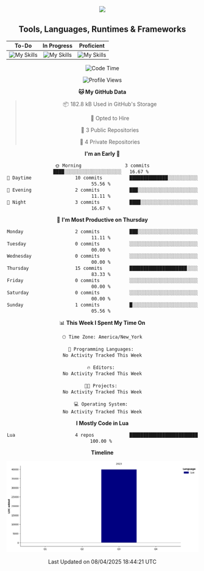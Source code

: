 <!-- Title SVG Start -->
<div align="center">

<a href="https://github.com/XyraL/"><img src="https://readme-typing-svg.herokuapp.com?size=50&duration=5000&color=0D7EBF&center=true&vCenter=true&width=900&lines=Alexander+(XyraL);JR+Software+Developer;%F0%9F%9A%80%F0%9F%9A%80%F0%9F%9A%80;Future+Software+Engineer"></a>

</div>
<!-- Title SVG End -->

<!-- Websites & Socials Start -->

<div align="center">


</div>

<!-- Websites & Socials End -->

<div align="center">

</div>

<div align="center">
<h2>Tools, Languages, Runtimes & Frameworks</h2>

|<div align="center">To-Do</div>|<div align="center">In Progress</div>|<div align="center">Proficient</div>|
|----|----|----|
|<div align="center">![My Skills](https://skillicons.dev/icons?i=docker,react&theme=dark&perline=3)</div>|<div align="center">![My Skills](https://skillicons.dev/icons?i=html,css,javascript,git,github,python&theme=dark&perline=4)</div>|<div align="center">![My Skills](https://skillicons.dev/icons?i=vscode,lua&theme=dark&perline=4)</div>|

<!--START_SECTION:waka-->
![Code Time](http://img.shields.io/badge/Code%20Time-10%20hrs%2031%20mins-blue)

![Profile Views](http://img.shields.io/badge/Profile%20Views-0-blue)

**🐱 My GitHub Data** 

> 📦 182.8 kB Used in GitHub's Storage 
 > 
> 💼 Opted to Hire
 > 
> 📜 3 Public Repositories 
 > 
> 🔑 4 Private Repositories 
 > 
**I'm an Early 🐤** 

```text
🌞 Morning                3 commits           ████░░░░░░░░░░░░░░░░░░░░░   16.67 % 
🌆 Daytime                10 commits          ██████████████░░░░░░░░░░░   55.56 % 
🌃 Evening                2 commits           ███░░░░░░░░░░░░░░░░░░░░░░   11.11 % 
🌙 Night                  3 commits           ████░░░░░░░░░░░░░░░░░░░░░   16.67 % 
```
📅 **I'm Most Productive on Thursday** 

```text
Monday                   2 commits           ███░░░░░░░░░░░░░░░░░░░░░░   11.11 % 
Tuesday                  0 commits           ░░░░░░░░░░░░░░░░░░░░░░░░░   00.00 % 
Wednesday                0 commits           ░░░░░░░░░░░░░░░░░░░░░░░░░   00.00 % 
Thursday                 15 commits          █████████████████████░░░░   83.33 % 
Friday                   0 commits           ░░░░░░░░░░░░░░░░░░░░░░░░░   00.00 % 
Saturday                 0 commits           ░░░░░░░░░░░░░░░░░░░░░░░░░   00.00 % 
Sunday                   1 commits           █░░░░░░░░░░░░░░░░░░░░░░░░   05.56 % 
```


📊 **This Week I Spent My Time On** 

```text
🕑︎ Time Zone: America/New_York

💬 Programming Languages: 
No Activity Tracked This Week

🔥 Editors: 
No Activity Tracked This Week

🐱‍💻 Projects: 
No Activity Tracked This Week

💻 Operating System: 
No Activity Tracked This Week
```

**I Mostly Code in Lua** 

```text
Lua                      4 repos             █████████████████████████   100.00 % 
```



**Timeline**

![Lines of Code chart](https://raw.githubusercontent.com/XyraL/XyraL/main/assets/bar_graph.png)


 Last Updated on 08/04/2025 18:44:21 UTC
<!--END_SECTION:waka-->

<!-- OLd Code Start -->

<!-- Software Engineer Roadmap Start -->
<!-- <div align="center">

<div align="center"><h2>Languages, Runtimes & Frameworks</h2></div>

<div align="center"><table><tr><th><div align="center">To-Do</th><th><div align="center">In Progress</th><th><div align="center">Proficient</th></tr><tr><td align="center">![My Skills](https://skillicons.dev/icons?i=react,mongodb,express,graphql,redux&theme=dark&perline=3)</td><td align="center">![My Skills](https://skillicons.dev/icons?i=html,css,javascript,,nodejs&theme=dark&perline=3)</td><td align="center">![My Skills](https://skillicons.dev/icons?i=spring,markdown&theme=dark&perline=3)</td></tr></table></div>

<div align="center"><h2>Tools</h3></div> 
<div align="center"><table><tr><th><div align="center">To-Do</th><th><div align="center">In Progress</th><th><div align="center">Proficient</th></tr><tr><td align="center">![My Skills](https://skillicons.dev/icons?i=,jenkins,&theme=dark&perline=3)</td><td align="center">![My Skills](https://skillicons.dev/icons?i=vscode,git,github,,docker&theme=dark&perline=3)</td><td align="center">[![](https://img.shields.io/badge/IBM_WATSON_ASSISTANT-44A2D2?style=for-the-badge&logo=&logoColor=white)][ibmwatson]<br>[![](https://img.shields.io/badge/TODOIST-E44332?style=for-the-badge&logo=todoist&logoColor=white)][todoist]<br>[![](https://img.shields.io/badge/SERVICENOW-58C047?style=for-the-badge&logo=&logoColor=white)][servicenow]<br>[![](https://img.shields.io/badge/OBSIDIAN-8B77DE?style=for-the-badge&logo=obsidian&logoColor=white)][obsidian]<br>[![](https://img.shields.io/badge/LIVEPERSON-FA722D?style=for-the-badge&logo=&logoColor=white)][liveperson]<br>[![](https://img.shields.io/badge/JIRA-0A0FFF?style=for-the-badge&logo=jira&logoColor=white)][jira]</td></tr></table></div>

</div>

<!-- Software Engineer Roadmap End -->

<!-- Software Engineer Future Roadmap Start -->

<!-- <div align="center">

<div align="center"><h1>Future Roadmap</hr1></div>

<div align="center"><table><tr><th align="center"><div align="center">Languages, Runtimes & Frameworks</th><th align="center"><div align="center">Tools</th></tr><tr><td align="center">![My Skills](https://skillicons.dev/icons?i=lua,cs,cpp&theme=dark&perline=3)</td><td align="center">![My Skills](https://skillicons.dev/icons?i=visualstudio,unreal,unity&theme=dark&perline=3)</td></tr></table>

</div> -->

<!-- Software Engineer Future Roadmap End

<!-- OLd Code End -->

<!-- Links List Start -->

[vscode]: https://code.visualstudio.com/
[git]: https://git-scm.com/
[github]: https://github.com/
[node.js]: https://nodejs.org/
[html5]: https://developer.mozilla.org/en-US/docs/Glossary/HTML5/
[javascript]: https://developer.mozilla.org/en-US/docs/Web/JavaScript/
[cjs]: https://www.udemy.com/course/the-complete-javascript-course/
[python]: https://www.python.org/
[c]: https://en.wikipedia.org/wiki/C_(programming_language)/
[markdown]: https://daringfireball.net/projects/markdown/
[c++]: https://cplusplus.com
[unity]: https://unity.com
[lua]: https://www.lua.org
[scratch]: https://scratch.mit.edu
[sql]: https://en.wikipedia.org/wiki/SQL
[c#]: https://docs.microsoft.com/en-us/dotnet/csharp/
[visualstudio]: https://visualstudio.microsoft.com
[beginningc++]: https://www.udemy.com/course/beginning-c-plus-plus-programming/

<!-- Links List End -->
